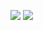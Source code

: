![](https://github-readme-stats.vercel.app/api?username=DeltaLaboratory&count_private=true&show_icons=true&theme=cobalt)
![](https://github-readme-stats.vercel.app/api/top-langs/?username=DeltaLaboratory)
